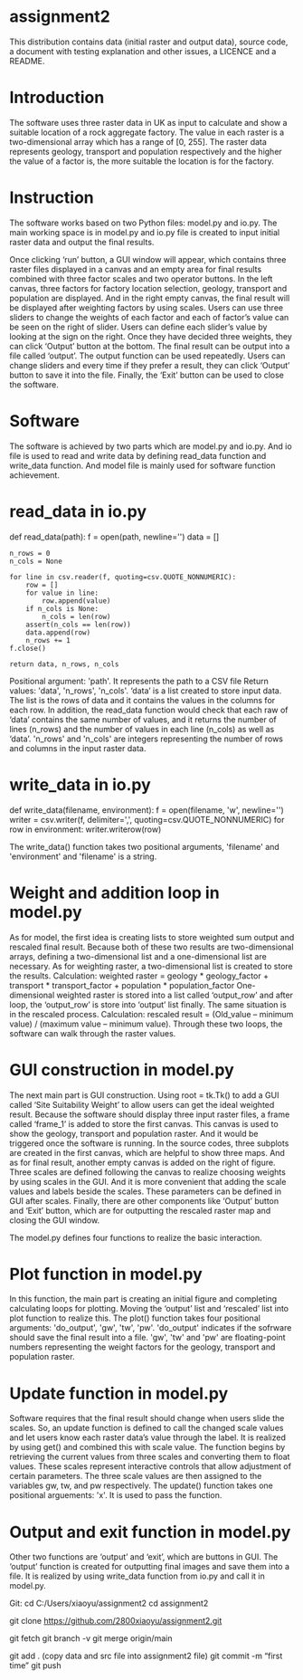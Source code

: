 # assignment2
This distribution contains data (initial raster and output data), source code, a document with testing explanation and other issues, a LICENCE and a README.

# Introduction
The software uses three raster data in UK as input to calculate and show a suitable location of a rock aggregate factory. The value in each raster is a two-dimensional array which has a range of [0, 255]. The raster data represents geology, transport and population respectively and the higher the value of a factor is, the more suitable the location is for the factory.

# Instruction
The software works based on two Python files: model.py and io.py. The main working space is in model.py and io.py file is created to input initial raster data and output the final results.

Once clicking ‘run’ button, a GUI window will appear, which contains three raster files displayed in a canvas and an empty area for final results combined with three factor scales and two operator buttons. In the left canvas, three factors for factory location selection, geology, transport and population are displayed. And in the right empty canvas, the final result will be displayed after weighting factors by using scales. Users can use three sliders to change the weights of each factor and each of factor’s value can be seen on the right of slider. Users can define each slider’s value by looking at the sign on the right. Once they have decided three weights, they can click ‘Output’ button at the bottom. The final result can be output into a file called ‘output’. The output function can be used repeatedly. Users can change sliders and every time if they prefer a result, they can click ‘Output’ button to save it into the file. Finally, the ‘Exit’ button can be used to close the software.

# Software
The software is achieved by two parts which are model.py and io.py. And io file is used to read and write data by defining read_data function and write_data function. And model file is mainly used for software function achievement.
# read_data in io.py

def read_data(path):
    f = open(path, newline='')
    data = []
    
    n_rows = 0
    n_cols = None
    
    for line in csv.reader(f, quoting=csv.QUOTE_NONNUMERIC):
        row = []
        for value in line:
            row.append(value)
        if n_cols is None:
            n_cols = len(row)
        assert(n_cols == len(row))
        data.append(row)
        n_rows += 1
    f.close()
    
    return data, n_rows, n_cols

Positional argument: 'path'. It represents the path to a CSV file
Return values: 'data', 'n_rows', 'n_cols'. ‘data’ is a list created to store input data. The list is the rows of data and it contains the values in the columns for each row. In addition, the read_data function would check that each raw of ‘data’ contains the same number of values, and it returns the number of lines (n_rows) and the number of values in each line (n_cols) as well as ‘data’. 'n_rows' and 'n_cols' are integers representing the number of rows and columns in the input raster data.
# write_data in io.py

def write_data(filename, environment):
    f = open(filename, 'w', newline='')
    writer = csv.writer(f, delimiter=',', quoting=csv.QUOTE_NONNUMERIC)
    for row in environment:
        writer.writerow(row)

The write_data() function takes two positional arguments, 'filename' and 'environment' and 'filename' is a string.

# Weight and addition loop in model.py
As for model, the first idea is creating lists to store weighted sum output and rescaled final result. Because both of these two results are two-dimensional arrays, defining a two-dimensional list and a one-dimensional list are necessary. As for weighting raster, a two-dimensional list is created to store the results.
Calculation: weighted raster = geology * geology_factor + transport * transport_factor + population * population_factor
One-dimensional weighted raster is stored into a list called ‘output_row’ and after loop, the ‘output_row’ is store into ‘output’ list finally. The same situation is in the rescaled process.
Calculation: rescaled result = (Old_value – minimum value) / (maximum value – minimum value).
Through these two loops, the software can walk through the raster values.

# GUI construction in model.py
The next main part is GUI construction. Using root = tk.Tk() to add a GUI called ‘Site Suitability Weight’ to allow users can get the ideal weighted result. Because the software should display three input raster files, a frame called ‘frame_1’ is added to store the first canvas. This canvas is used to show the geology, transport and population raster. And it would be triggered once the software is running. In the source codes, three subplots are created in the first canvas, which are helpful to show three maps. And as for final result, another empty canvas is added on the right of figure. Three scales are defined following the canvas to realize choosing weights by using scales in the GUI. And it is more convenient that adding the scale values and labels beside the scales. These parameters can be defined in GUI after scales. Finally, there are other components like ‘Output’ button and ‘Exit’ button, which are for outputting the rescaled raster map and closing the GUI window.

The model.py defines four functions to realize the basic interaction.
# Plot function in model.py
In this function, the main part is creating an initial figure and completing calculating loops for plotting. Moving the ‘output’ list and ‘rescaled’ list into plot function to realize this.
The plot() function takes four positional arguments: 'do_output', 'gw', 'tw', 'pw'. 'do_output' indicates if the sofrware should save the final result into a file. 'gw', 'tw' and 'pw' are floating-point numbers representing the weight factors for the geology, transport and population raster.

# Update function in model.py
Software requires that the final result should change when users slide the scales. So, an update function is defined to call the changed scale values and let users know each raster data’s value through the label. It is realized by using get() and combined this with scale value. The function begins by retrieving the current values from three scales and converting them to float values. These scales represent interactive controls that allow adjustment of certain parameters. The three scale values are then assigned to the variables gw, tw, and pw respectively.
The update() function takes one positional arguements: 'x'. It is used to pass the function.

# Output and exit function in model.py
Other two functions are ‘output’ and ‘exit’, which are buttons in GUI. The ‘output’ function is created for outputting final images and save them into a file. It is realized by using write_data function from io.py and call it in model.py. 

Git:
cd C:/Users/xiaoyu/assignment2
cd assignment2

git clone https://github.com/2800xiaoyu/assignment2.git

git fetch
git branch -v
git merge origin/main

git add .
(copy data and src file into assignment2 file)
git commit -m “first time”
git push

